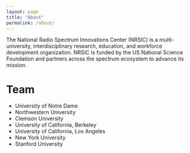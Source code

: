 ```yaml
---
layout: page
title: "About"
permalink: /about/
---
```


The National Radio Spectrum Innovations Center (NRSIC) is a multi-university, interdisciplinary research, education,
and workforce development organization. NRSIC is funded by the US National Science Foundation and partners across the
spectrum ecosystem to advance its mission.

# Team

- University of Notre Dame
- Northwestern University
- Clemson University
- University of California, Berkeley
- University of California, Los Angeles
- New York University
- Stanford University
